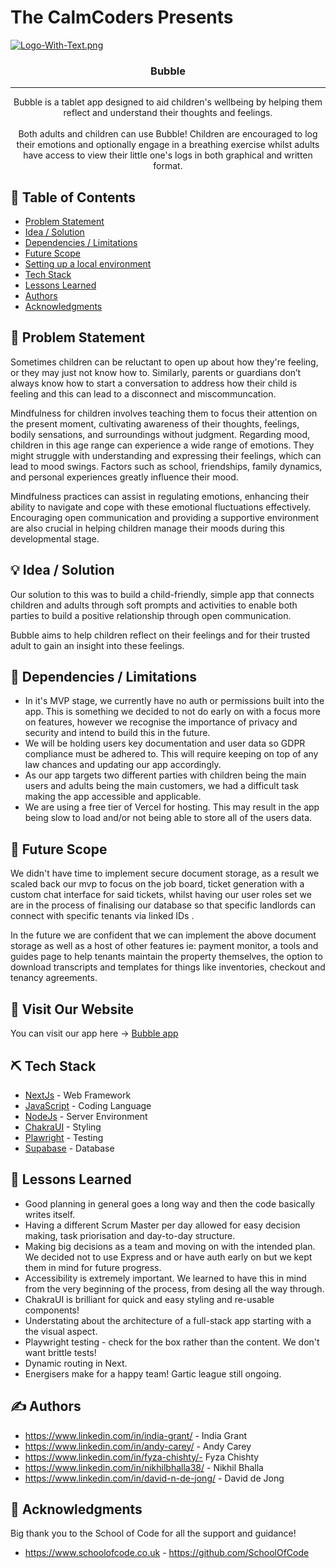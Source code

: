 # The CalmCoders Presents

[![Logo-With-Text.png](https://i.postimg.cc/V6gZw7Cw/Logo-With-Text.png)](https://postimg.cc/FdfVgVpC)

<h3 align="center">Bubble</h3>

---

<p align="center"> 
Bubble is a tablet app designed to aid children's wellbeing by helping them reflect and understand their thoughts and feelings.
    <br> 
    <br>
Both adults and children can use Bubble! Children are encouraged to log their emotions and optionally engage in a breathing exercise whilst adults have access to view their little one's logs in both graphical and written format.
    
</p>

## 📝 Table of Contents

- [Problem Statement](#problem_statement)
- [Idea / Solution](#idea)
- [Dependencies / Limitations](#limitations)
- [Future Scope](#future_scope)
- [Setting up a local environment](#getting_started)
- [Tech Stack](#tech_stack)
- [Lessons Learned](#lessons_learned)
- [Authors](#authors)
- [Acknowledgments](#acknowledgments)

## 🧐 Problem Statement <a name = "problem_statement"></a>

Sometimes children can be reluctant to open up about how they're feeling, or they may just not know how to. Similarly, parents or guardians don’t always know how to start a conversation to address how their child is feeling and this can lead to a disconnect and miscommuncation.

Mindfulness for children involves teaching them to focus their attention on the present moment, cultivating awareness of their thoughts, feelings, bodily sensations, and surroundings without judgment. Regarding mood, children in this age range can experience a wide range of emotions. They might struggle with understanding and expressing their feelings, which can lead to mood swings. Factors such as school, friendships, family dynamics, and personal experiences greatly influence their mood.

Mindfulness practices can assist in regulating emotions, enhancing their ability to navigate and cope with these emotional fluctuations effectively. Encouraging open communication and providing a supportive environment are also crucial in helping children manage their moods during this developmental stage.

## 💡 Idea / Solution <a name = "idea"></a>

Our solution to this was to build a child-friendly, simple app that connects children and adults through soft prompts and activities to enable both parties to build a positive relationship through open communication.

Bubble aims to help children reflect on their feelings and for their trusted adult to gain an insight into these feelings.

## 🛑 Dependencies / Limitations <a name = "limitations"></a>

- In it's MVP stage, we currently have no auth or permissions built into the app. This is something we decided to not do early on with a focus more on features, however we recognise the importance of privacy and security and intend to build this in the future.
- We will be holding users key documentation and user data so GDPR compliance must be adhered to. This will require keeping on top of any law chances and updating our app accordingly.
- As our app targets two different parties with children being the main users and adults being the main customers, we had a difficult task making the app accessible and applicable.
- We are using a free tier of Vercel for hosting. This may result in the app being slow to load and/or not being able to store all of the users data.

## 🚀 Future Scope <a name = "future_scope"></a>

We didn't have time to implement secure document storage, as a result we scaled back our mvp to focus on the job board, ticket generation with a custom chat interface for said tickets, whilst having our user roles set we are in the process of finalising our database so that specific landlords can connect with specific tenants via linked IDs .

In the future we are confident that we can implement the above document storage as well as a host of other features ie: payment monitor, a tools and guides page to help tenants maintain the property themselves, the option to download transcripts and templates for things like inventories, checkout and tenancy agreements.

## 🏁 Visit Our Website <a name = "vist_our_website"></a>

You can visit our app here -> <a href="https://bubble-app-two.vercel.app/">Bubble app</a>

## ⛏️ Tech Stack <a name = "tech_stack"></a>

- [NextJs](https://nextjs.org/) - Web Framework
- [JavaScript](https://www.typescriptlang.org) - Coding Language
- [NodeJs](https://nodejs.org/en/) - Server Environment
- [ChakraUI](https://tailwindcss.com) - Styling
- [Plawright](https://www.cypress.io) - Testing
- [Supabase](https://www.postgresql.org) - Database

## 🏫 Lessons Learned <a name = "lessons_learned"></a>

- Good planning in general goes a long way and then the code basically writes itself.
- Having a different Scrum Master per day allowed for easy decision making, task priorisation and day-to-day structure.
- Making big decisions as a team and moving on with the intended plan. We decided not to use Express and or have auth early on but we kept them in mind for future progress.
- Accessibility is extremely important. We learned to have this in mind from the very beginning of the process, from desing all the way through.
- ChakraUI is brilliant for quick and easy styling and re-usable components!
- Understating about the architecture of a full-stack app starting with a the visual aspect.
- Playwright testing - check for the box rather than the content. We don't want brittle tests!
- Dynamic routing in Next.
- Energisers make for a happy team! Gartic league still ongoing.

## ✍️ Authors <a name = "authors"></a>

- https://www.linkedin.com/in/india-grant/ - India Grant
- https://www.linkedin.com/in/andy-carey/ - Andy Carey
- https://www.linkedin.com/in/fyza-chishty/- Fyza Chishty
- https://www.linkedin.com/in/nikhilbhalla38/ - Nikhil Bhalla
- https://www.linkedin.com/in/david-n-de-jong/ - David de Jong

## 🎉 Acknowledgments <a name = "acknowledgments"></a>

Big thank you to the School of Code for all the support and guidance!

- https://www.schoolofcode.co.uk - https://github.com/SchoolOfCode
